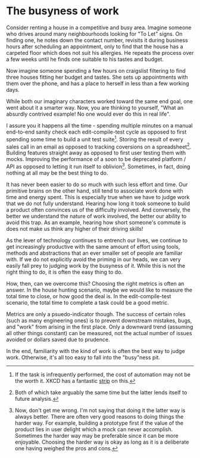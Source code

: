 # The busyness of work


Consider renting a house in a competitive and busy area. Imagine someone who
drives around many neighbourhoods looking for "To Let" signs. On finding one,
he notes down the contact number, revisits it during business hours after
scheduling an appointment, only to find that the house has a carpeted floor
which does not suit his allergies. He repeats the process over a few weeks
until he finds one suitable to his tastes and budget.

Now imagine someone spending a few hours on craigslist filtering to find three
houses fitting her budget and tastes. She sets up appointments with them over
the phone, and has a place to herself in less than a few working days.

While both our imaginary characters worked toward the same end goal, one went
about it a smarter way. Now, you are thinking to yourself, "What an absurdly
contrived example! No one would ever do this in real life".

I assure you it happens all the time - spending multiple minutes on a manual
end-to-end sanity check each edit-compile-test cycle as opposed to first
spending some time to build a unit test suite[^1].  Storing the result of every
sales call in an email as opposed to tracking coversions on a spreadsheet[^2].
Building features straight away as opposed to first user testing them with
mocks.  Improving the performance of a soon to be deprecated platform / API as
opposed to letting it run itself to oblivion[^3].  Sometimes, in fact, doing
nothing at all may be the best thing to do.

It has never been easier to do so much with such less effort and time. Our
primitive brains on the other hand, still tend to associate work done with time
and energy spent. This is especially true when we have to judge work that we do
not fully understand. Hearing how long it took someone to build a product often
convinces us of the difficulty involved. And conversely, the better we
understand the nature of work involved, the better our ability to avoid this
trap. As an example, hearing how short someone's commute is does not make us
think any higher of their driving skills!

As the lever of technology continues to entrench our lives, we continue to get
increasingly productive with the same amount of effort using tools, methods and
abstractions that an ever smaller set of people are familiar with.  If we do
not explicitly avoid the priming in our heads, we can very easily fall prey to
judging work by the busyness of it. While this is not the right thing to do, it
is often the easy thing to do.

How, then, can we overcome this? Choosing the right metrics is often an answer.
In the house hunting scenario, maybe we would like to measure the total time to
close, or how good the deal is. In the edit-compile-test scenario, the total
time to complete a task could be a good metric.

Metrics are only a psuedo-indicator though. The success of certain roles (such
as many engineering ones) is to prevent downstream mistakes, bugs, and "work"
from arising in the first place. Only a downward trend (assuming all other
things constant) can be measured, not the actual number of issues avoided or
dollars saved due to prudence.

In the end, familiarity with the kind of work is often the best way to judge
work. Otherwise, it's all too easy to fall into the "busy"ness pit.

[^1]: If the task is infrequently performed, the cost of automation may not be the worth it. XKCD has a fantastic [strip](http://xkcd.com/1205/) on this.

[^2]: Both of which take arguably the same time but the latter lends itself to future analysis. 

[^3]: Now, don't get me wrong. I'm not saying that doing it the latter way is always better. There are often very good reasons to doing things the harder way. For example, building a prototype first if the value of the product lies in user delight which a mock can never accomplish. Sometimes the harder way may be preferable since it can be more enjoyable. Choosing the harder way is okay as long as it is a deliberate one having weighed the pros and cons.  

